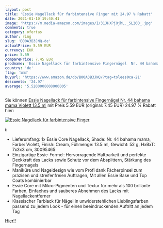 ```yaml
---
layout: post
title: 'Essie Nagellack für farbintensive Finger mit 24.97 % Rabatt'
date: 2021-01-10 19:40:41
image: 'https://m.media-amazon.com/images/I/31JHXPjOjhL._SL200_.jpg'
comments: true
category: ofertas
author: ring
slug: 'B00A3B3JNQ-de'
actualPrice: 5.59 EUR
currency: EUR
price: 5.59
comparePrice: 7.45 EUR
prodname: 'Essie Nagellack für farbintensive Fingernägel  Nr. 44 bahama mama  Violett  13.5 ml'
country: 'de'
flag: '🇩🇪'
buyurl: 'https://www.amazon.de/dp/B00A3B3JNQ/?tag=tolees0ca-21'
descuento: '24.97'
average: '5.5200000000000005'
---
```


Sie können [Essie Nagellack für farbintensive Fingernägel  Nr. 44 bahama mama  Violett  13.5 ml](https://www.amazon.de/dp/B00A3B3JNQ/?tag=tolees0ca-21) mit Preis 5.59 EUR (original: 7.45 EUR) 24.97 % Rabatt hier:

[![Essie Nagellack für farbintensive Finger](https://m.media-amazon.com/images/I/31JHXPjOjhL._SL200_.jpg)](https://www.amazon.de/dp/B00A3B3JNQ/?tag=tolees0ca-21)

ℹ️:

- Lieferumfang: 1x Essie Core Nagellack, Shade: Nr. 44 bahama mama, Farbe: Violett, Finish: Cream, Füllmenge: 13.5 ml, Gewicht: 52 g, HxBxT: 7x3x3 cm, 30095465
- Einzigartige Essie-Formel: Hervorragende Haltbarkeit und perfekte Deckkraft des Lacks sowie Schutz vor dem Absplittern, Stärkung des Fingernagels
- Maniküre und Nageldesign wie vom Profi dank Fächerpinsel zum präzisen und streifenfreien Auftragen, Mit allen Essie Base und Top Coats kombinierbar
- Essie Core mit Mikro-Pigmenten und Textur für mehr als 100 brillante Farben, Einfaches und sauberes Abnehmen des Lacks mit Nagellackentferner
- Klassischer Farblack für Nägel in unwiderstehlichen Lieblingsfarben passend zu jedem Look - für einen beeindruckenden Auftritt an jedem Tag

[Hier!!](https://www.amazon.de/dp/B00A3B3JNQ/?tag=tolees0ca-21)
